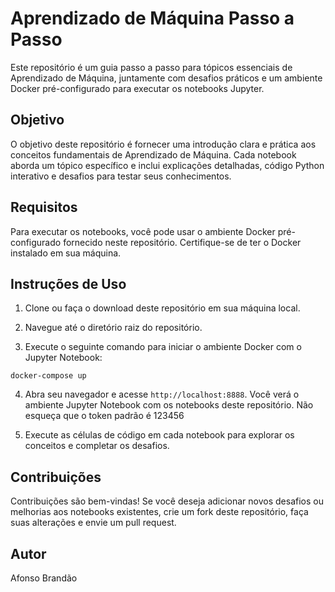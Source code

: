 # Aprendizado de Máquina Passo a Passo

Este repositório é um guia passo a passo para tópicos essenciais de Aprendizado de Máquina, juntamente com desafios práticos e um ambiente Docker pré-configurado para executar os notebooks Jupyter.

## Objetivo

O objetivo deste repositório é fornecer uma introdução clara e prática aos conceitos fundamentais de Aprendizado de Máquina. Cada notebook aborda um tópico específico e inclui explicações detalhadas, código Python interativo e desafios para testar seus conhecimentos.

## Requisitos

Para executar os notebooks, você pode usar o ambiente Docker pré-configurado fornecido neste repositório. Certifique-se de ter o Docker instalado em sua máquina.

## Instruções de Uso

1. Clone ou faça o download deste repositório em sua máquina local.

2. Navegue até o diretório raiz do repositório.

3. Execute o seguinte comando para iniciar o ambiente Docker com o Jupyter Notebook:

```
docker-compose up
```


4. Abra seu navegador e acesse `http://localhost:8888`. Você verá o ambiente Jupyter Notebook com os notebooks deste repositório. Não esqueça que o token padrão é 123456

5. Execute as células de código em cada notebook para explorar os conceitos e completar os desafios.

## Contribuições

Contribuições são bem-vindas! Se você deseja adicionar novos desafios ou melhorias aos notebooks existentes, crie um fork deste repositório, faça suas alterações e envie um pull request.

## Autor

Afonso Brandão
